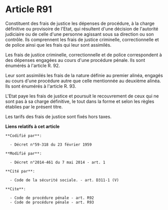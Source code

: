 # Article R91

Constituent des frais de justice les dépenses de procédure, à la charge définitive ou provisoire de l'Etat, qui résultent
d'une décision de l'autorité judiciaire ou de celle d'une personne agissant sous sa direction ou son contrôle. Ils
comprennent les frais de justice criminelle, correctionnelle et de police ainsi que les frais qui leur sont assimilés. 

Les frais de justice criminelle, correctionnelle et de police correspondent à des dépenses engagées au cours d'une procédure
pénale. Ils sont énumérés à l'article R. 92. 

Leur sont assimilés les frais de la nature définie au premier alinéa, engagés au cours d'une procédure autre que celle
mentionnée au deuxième alinéa. Ils sont énumérés à l'article R. 93. 

L'Etat paye les frais de justice et poursuit le recouvrement de ceux qui ne sont pas à sa charge définitive, le tout dans la
forme et selon les règles établies par le présent titre.

Les tarifs des frais de justice sont fixés hors taxes.

**Liens relatifs à cet article**

	**Codifié par**:

	  - Décret n°59-318 du 23 février 1959

	**Modifié par**:

	  - Décret n°2014-461 du 7 mai 2014 - art. 1

	**Cité par**:

	  - Code de la sécurité sociale. - art. D311-1 (V)

	**Cite**:

	  - Code de procédure pénale - art. R92
	  - Code de procédure pénale - art. R93
